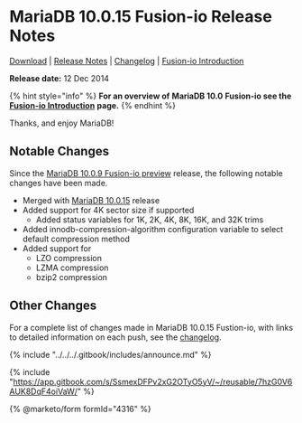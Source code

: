 # MariaDB 10.0.15 Fusion-io Release Notes

[Download](https://archive.mariadb.org/mariadb-10.0.15-FusionIO/) | [Release Notes](mariadb-10015-fusion-io-release-notes.md) | [Changelog](../../changelogs/changelogs-mariadb-100-series/mariadb-10015-fusion-io-changelog.md) | [Fusion-io Introduction](https://app.gitbook.com/s/SsmexDFPv2xG2OTyO5yV/server-management/install-and-upgrade-mariadb/configuring-mariadb/mariadb-performance-advanced-configurations/fusion-io/fusion-io-introduction)

**Release date:** 12 Dec 2014

{% hint style="info" %}
**For an overview of** **MariaDB 10.0** **Fusion-io see the** [**Fusion-io Introduction**](https://app.gitbook.com/s/SsmexDFPv2xG2OTyO5yV/server-management/install-and-upgrade-mariadb/configuring-mariadb/mariadb-performance-advanced-configurations/fusion-io/fusion-io-introduction) **page.**
{% endhint %}

Thanks, and enjoy MariaDB!

## Notable Changes

Since the [MariaDB 10.0.9 Fusion-io preview](https://blog.mariadb.org/significant-performance-boost-with-new-mariadb-page-compression-on-fusionio/) release, the following notable changes have been made.

* Merged with [MariaDB 10.0.15](mariadb-10015-release-notes.md) release
* Added support for 4K sector size if supported
  * Added status variables for 1K, 2K, 4K, 8K, 16K, and 32K trims
* Added innodb-compression-algorithm configuration variable to select default compression method
* Added support for
  * LZO compression
  * LZMA compression
  * bzip2 compression

## Other Changes

For a complete list of changes made in MariaDB 10.0.15 Fustion-io, with links to detailed information on each push, see the [changelog](../../changelogs/changelogs-mariadb-100-series/mariadb-10015-fusion-io-changelog.md).

{% include "../../../.gitbook/includes/announce.md" %}

{% include "https://app.gitbook.com/s/SsmexDFPv2xG2OTyO5yV/~/reusable/7hzG0V6AUK8DqF4oiVaW/" %}

{% @marketo/form formId="4316" %}
